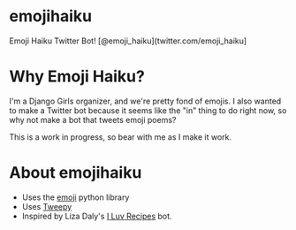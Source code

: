 # emojihaiku
Emoji Haiku Twitter Bot! [@emoji_haiku](twitter.com/emoji_haiku]

# Why Emoji Haiku? 

I'm a Django Girls organizer, and we're pretty fond of emojis. I also wanted to make a Twitter bot because it seems like the "in" thing to do right now, so why not make a bot that tweets emoji poems? 

This is a work in progress, so bear with me as I make it work. 

# About emojihaiku  

- Uses the [emoji](https://pypi.python.org/pypi/emoji) python library 
- Uses [Tweepy](tweepy.org) 
- Inspired by Liza Daly's [I Luv Recipes](https://github.com/lizadaly/i_luv_recipes) bot. 
